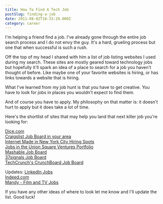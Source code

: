 ```yaml
---
title: How To Find A Tech Job
postSlug: finding-a-job
date: 2011-08-02T18:33:29.000Z
category: career
---
```


I'm helping a friend find a job. I've already gone through the entire job search process and I do not envy the guy. It's a hard, grueling process but one that when successful is such a rush.

Off the top of my head I shared with him a list of job listing websites I used during my search. These sites are mostly geared toward technology jobs but hopefully it'll spark an idea of a place to search for a job you haven't thought of before. Like maybe one of your favorite websites is hiring, or has links towards a website that is hiring.

What I've learned from my job hunt is that you have to get creative. You have to look for jobs in places you wouldn't expect to find them.

And of course you have to apply. My philosophy on that matter is: it doesn't hurt to apply but it does take a lot of time.

Here's the shortlist of sites that may help you land that next killer job you're looking for:

<a href="http://www.dice.com/">Dice.com</a><br/>
<a href="http://www.craigslist.org/">Craigslist Job Board in your area</a><br/>
<a href="http://nytm.org/made/">Internet Made in New York City Hiring Spots</a><br/>
<a href="http://www.usv.com/jobs/">Jobs in the Union Square Ventures Portfolio</a><br/>
<a href="http://jobs.mashable.com/a/jbb/find-jobs">Mashable Job Board</a><br/>
<a href="https://weworkremotely.com/">37signals Job Board</a><br/>
<a href="http://www.crunchboard.com/jobs/">TechCrunch's CrunchBoard Job Board</a><br/>

Updates:
<a href="http://www.linkedin.com/jobs">LinkedIn Jobs</a><br/>
<a href="http://www.indeed.com/">Indeed.com</a><br/>
<a href="http://mandy.com/">Mandy - Film and TV Jobs</a><br/>

If you have any other ideas of where to look let me know and I'll update the list. Good luck!
